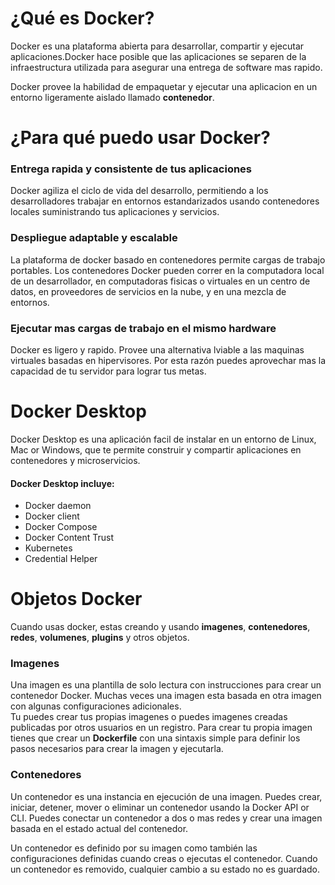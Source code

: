 # ¿Qué es Docker?
Docker es una plataforma abierta para desarrollar, compartir y ejecutar aplicaciones.Docker hace posible que las aplicaciones se separen de la infraestructura utilizada para asegurar una entrega de software mas rapido.

Docker provee la habilidad de empaquetar y ejecutar una aplicacion en un entorno ligeramente aislado llamado **contenedor**.

# ¿Para qué puedo usar Docker?
### Entrega rapida y consistente de tus aplicaciones
Docker agiliza el ciclo de vida del desarrollo, permitiendo a los desarrolladores trabajar en entornos estandarizados usando contenedores locales suministrando tus aplicaciones y servicios.

### Despliegue adaptable y escalable
La plataforma de docker basado en contenedores permite cargas de trabajo portables. Los contenedores Docker pueden correr en la computadora local de un desarrollador, en computadoras fisicas o virtuales en un centro de datos, en proveedores de servicios en la nube, y en una mezcla de entornos.

### Ejecutar mas cargas de trabajo en el mismo hardware
Docker es ligero y rapido. Provee una alternativa lviable a las maquinas virtuales basadas en hipervisores. Por esta razón puedes aprovechar mas la capacidad de tu servidor para lograr tus metas.

# Docker Desktop
Docker Desktop es una aplicación facil de instalar en un entorno de Linux, Mac or Windows, que te permite construir y compartir aplicaciones en contenedores y microservicios.  
#### Docker Desktop incluye:
* Docker daemon
* Docker client
* Docker Compose
* Docker Content Trust
* Kubernetes
* Credential Helper

# Objetos Docker
Cuando usas docker, estas creando y usando **imagenes**, **contenedores**, **redes**, **volumenes**, **plugins** y otros objetos.

### Imagenes
Una imagen es una plantilla de solo lectura con instrucciones para crear un contenedor Docker. Muchas veces una imagen esta basada en otra imagen con algunas configuraciones adicionales.  
Tu puedes crear tus propias imagenes o puedes imagenes creadas publicadas por otros usuarios en un registro.
Para crear tu propia imagen tienes que crear un **Dockerfile** con una sintaxis simple para definir los pasos necesarios para crear la imagen y ejecutarla.

### Contenedores
Un contenedor es una instancia en ejecución de una imagen. Puedes crear, iniciar, detener, mover o eliminar un contenedor usando la Docker API or CLI. Puedes conectar un contenedor a dos o mas redes y crear una imagen basada en el estado actual del contenedor.

Un contenedor es definido por su imagen como también las configuraciones definidas cuando creas o ejecutas el contenedor. Cuando un contenedor es removido, cualquier cambio a su estado no es guardado.
